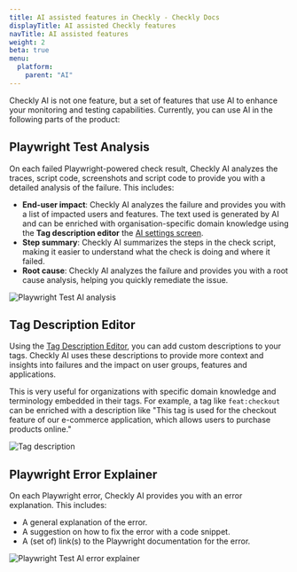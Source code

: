 ```yaml
---
title: AI assisted features in Checkly - Checkly Docs
displayTitle: AI assisted Checkly features
navTitle: AI assisted features
weight: 2
beta: true
menu:
  platform:
    parent: "AI"
---
```


Checkly AI is not one feature, but a set of features that use AI to enhance your monitoring and testing capabilities. Currently,
you can use AI in the following parts of the product:

## Playwright Test Analysis

On each failed Playwright-powered check result, Checkly AI analyzes the traces, script code, screenshots and script code to provide you with a detailed analysis of the failure. 
This includes:

- **End-user impact**: Checkly AI analyzes the failure and provides you with a list of impacted users and features. The text used is generated by AI and can be enriched with organisation-specific domain knowledge using the **Tag description editor** the [AI settings screen](https://app.checklyhq.com/settings/account/ai).
- **Step summary**: Checkly AI summarizes the steps in the check script, making it easier to understand what the check is doing and where it failed.
- **Root cause**: Checkly AI analyzes the failure and provides you with a root cause analysis, helping you quickly remediate the issue.

![Playwright Test AI analysis](/docs/images/ai/pwt-test-analysis-example.png)


## Tag Description Editor

Using the [Tag Description Editor](https://app.checklyhq.com/settings/account/ai), you can add custom descriptions to your tags. Checkly AI uses these descriptions to 
provide more context and insights into failures and the impact on user groups, features and applications. 

This is very useful for organizations with specific domain knowledge and terminology embedded in their tags. For example,
a tag like `feat:checkout` can be enriched with a description like "This tag is used for the checkout feature of our e-commerce application, which allows users to purchase products online."

![Tag description](/docs/images/ai/tag-description-example.png)

## Playwright Error Explainer

On each Playwright error, Checkly AI provides you with an error explanation. This includes:

- A general explanation of the error.
- A suggestion on how to fix the error with a code snippet.
- A (set of) link(s) to the Playwright documentation for the error.

![Playwright Test AI error explainer](/docs/images/ai/pwt-error-explainer-example.png)

